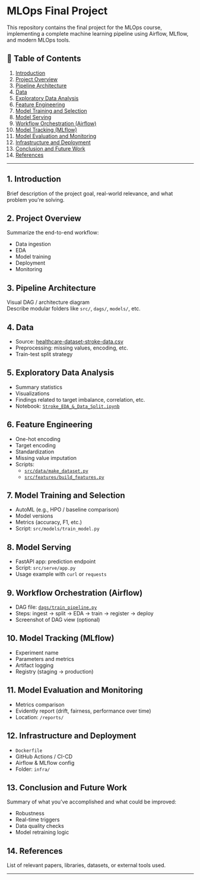 # MLOps Final Project

This repository contains the final project for the MLOps course, implementing a complete machine learning pipeline using Airflow, MLflow, and modern MLOps tools.

## 📘 Table of Contents

1. [Introduction](#1-introduction)  
2. [Project Overview](#2-project-overview)  
3. [Pipeline Architecture](#3-pipeline-architecture)  
4. [Data](#4-data)  
5. [Exploratory Data Analysis](#5-exploratory-data-analysis)  
6. [Feature Engineering](#6-feature-engineering)  
7. [Model Training and Selection](#7-model-training-and-selection)  
8. [Model Serving](#8-model-serving)  
9. [Workflow Orchestration (Airflow)](#9-workflow-orchestration-airflow)  
10. [Model Tracking (MLflow)](#10-model-tracking-mlflow)  
11. [Model Evaluation and Monitoring](#11-model-evaluation-and-monitoring)  
12. [Infrastructure and Deployment](#12-infrastructure-and-deployment)  
13. [Conclusion and Future Work](#13-conclusion-and-future-work)  
14. [References](#14-references)

---

## 1. Introduction

Brief description of the project goal, real-world relevance, and what problem you're solving.

## 2. Project Overview

Summarize the end-to-end workflow:
- Data ingestion
- EDA
- Model training
- Deployment
- Monitoring

## 3. Pipeline Architecture

Visual DAG / architecture diagram  
Describe modular folders like `src/`, `dags/`, `models/`, etc.

## 4. Data

- Source: [healthcare-dataset-stroke-data.csv](./data/healthcare-dataset-stroke-data.csv)
- Preprocessing: missing values, encoding, etc.
- Train-test split strategy

## 5. Exploratory Data Analysis

- Summary statistics  
- Visualizations  
- Findings related to target imbalance, correlation, etc.  
- Notebook: [`Stroke_EDA_&_Data_Split.ipynb`](./data/Stroke_EDA_&_Data_Split.ipynb)

## 6. Feature Engineering

- One-hot encoding  
- Target encoding  
- Standardization  
- Missing value imputation  
- Scripts:  
  - [`src/data/make_dataset.py`](./src/data/make_dataset.py)  
  - [`src/features/build_features.py`](./src/features/build_features.py)

## 7. Model Training and Selection

- AutoML (e.g., HPO / baseline comparison)  
- Model versions  
- Metrics (accuracy, F1, etc.)  
- Script: `src/models/train_model.py`

## 8. Model Serving

- FastAPI app: prediction endpoint  
- Script: `src/serve/app.py`  
- Usage example with `curl` or `requests`

## 9. Workflow Orchestration (Airflow)

- DAG file: [`dags/train_pipeline.py`](./dags/train_pipeline.py)  
- Steps: ingest → split → EDA → train → register → deploy  
- Screenshot of DAG view (optional)

## 10. Model Tracking (MLflow)

- Experiment name  
- Parameters and metrics  
- Artifact logging  
- Registry (staging → production)

## 11. Model Evaluation and Monitoring

- Metrics comparison  
- Evidently report (drift, fairness, performance over time)  
- Location: `/reports/`

## 12. Infrastructure and Deployment

- `Dockerfile`  
- GitHub Actions / CI-CD  
- Airflow & MLflow config  
- Folder: `infra/`

## 13. Conclusion and Future Work

Summary of what you’ve accomplished and what could be improved:
- Robustness
- Real-time triggers
- Data quality checks
- Model retraining logic

## 14. References

List of relevant papers, libraries, datasets, or external tools used.

---

